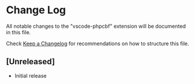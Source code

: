 # Change Log
All notable changes to the "vscode-phpcbf" extension will be documented in this file.

Check [Keep a Changelog](http://keepachangelog.com/) for recommendations on how to structure this file.

## [Unreleased]
- Initial release